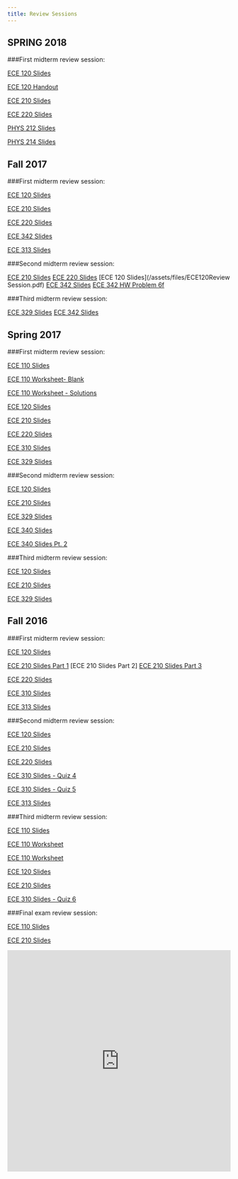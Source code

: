 ```yaml
---
title: Review Sessions
---
```


SPRING 2018
-----------

###First midterm review session:

[ECE 120 Slides](/assets/files/HKNECE120ReviewSession1SP18.pdf) 

[ECE 120 Handout](/assets/files/HKNECE120ReviewSession1SP18_Handout.pdf)

[ECE 210 Slides](/assets/files/HKNECE210ReviewSession1SP18.pdf)

[ECE 220 Slides](/assets/files/HKNECE220ReviewSession1SP18.pptx)

[PHYS 212 Slides](/assets/files/HKNPHYS212ReviewSession1SP18.pptx)

[PHYS 214 Slides](/assets/files/HKNPHYS214ReviewSession1SP18.pptx)

Fall 2017
-----------

###First midterm review session:

[ECE 120 Slides](/assets/files/HKNECE120ReviewSession1FA17.pdf)

[ECE 210 Slides](/assets/files/HKNECE210ReviewSession1FA17.pdf)

[ECE 220 Slides](/assets/files/HKNECE220ReviewSession1FA17.pptx)

[ECE 342 Slides](/assets/files/ECE342-Review-Session-1-Fa17.pptx)

[ECE 313 Slides](/assets/files/ECE313-Review-Session-1-Fa17.pdf)

###Second midterm review session:

[ECE 210 Slides](/assets/files/210-Midterm-2.pptx)
[ECE 220 Slides](/assets/files/ECE_220_exam2_review_fa17.pdf)
[ECE 120 Slides](/assets/files/ECE120Review Session.pdf)
[ECE 342 Slides](/assets/files/ECE342-Review-Session-2-Fa17.pdf)
[ECE 342 HW Problem 6f](/assets/files/ECE342hw6_2f.pdf)

###Third midterm review session:

[ECE 329 Slides](/assets/files/ECE_329_exam_3_review_fa17.pdf)
[ECE 342 Slides](/assets/files/ECE_342_exam3_review_fa17.pdf)

Spring 2017 
-----------

###First midterm review session:

[ECE 110 Slides](/assets/files/HKNECE110ReviewSession1SP17.pdf)

[ECE 110 Worksheet- Blank](/assets/files/HKNECE110ReviewSession1WorksheetSP17.pdf)

[ECE 110 Worksheet - Solutions](/assets/files/HKNECE110ReviewSession1WorksheetSolutionsSP17.pdf)


[ECE 120 Slides](/assets/files/HKNECE120ReviewSession1SP17.pdf)

[ECE 210 Slides](/assets/files/HKNECE210ReviewSession1SP17.pdf)

[ECE 220 Slides](/assets/files/HKNECE220ReviewSession1SP17.pdf)

[ECE 310 Slides](/assets/files/HKNECE310ReviewSession1SP17.pdf)

[ECE 329 Slides](/assets/files/HKNECE329ReviewSession1SP17.pdf)


###Second midterm review session:

[ECE 120 Slides](/assets/files/HKNECE120ReviewSession2SP17.pdf)

[ECE 210 Slides](/assets/files/HKNECE210ReviewSession2SP17.pdf)

[ECE 329 Slides](/assets/files/HKNECE329ReviewSession2SP17.pdf)

[ECE 340 Slides](/assets/files/HKNECE340ReviewSession2SP17.pdf)

[ECE 340 Slides Pt. 2](/assets/files/HKNECE340ReviewSession2pt2SP17.pdf)

###Third midterm review session:

[ECE 120 Slides](/assets/files/HKNECE120ReviewSession3SP17.pdf)

[ECE 210 Slides](/assets/files/HKNECE210ReviewSession3SP17.pdf)

[ECE 329 Slides](/assets/files/HKNECE329ReviewSession3SP17.pdf)

Fall 2016 
-----------

###First midterm review session:

[ECE 120 Slides](/assets/files/HKNECE120ReviewSession1FA16.pdf)

[ECE 210 Slides Part 1](/assets/files/HKNECE210ReviewSession1FA16pt1.pdf)
[ECE 210 Slides Part 2] 
[ECE 210 Slides Part 3](/assets/files/HKNECE210ReviewSession1FA16pt3.pdf)

[ECE 220 Slides](/assets/files/HKNECE220ReviewSession1FA16.pdf)

[ECE 310 Slides](/assets/files/HKNECE310ReviewSession2FA16.pdf)

[ECE 313 Slides](/assets/files/HKNECE313ReviewSession1FA16.pdf)

###Second midterm review session:

[ECE 120 Slides](/assets/files/HKNECE120ReviewSession2FA16.pdf)

[ECE 210 Slides](/assets/files/HKNECE210ReviewSession2FA16.pdf)

[ECE 220 Slides](/assets/files/HKNECE220ReviewSession2FA16.pdf)
 
[ECE 310 Slides - Quiz 4](/assets/files/HKNECE310ReviewSession4FA16.pdf)

[ECE 310 Slides - Quiz 5](/assets/files/HKNECE310ReviewSession5FA16.pdf)

[ECE 313 Slides](/assets/files/HKNECE313ReviewSession2FA16.pdf)

###Third midterm review session:

[ECE 110 Slides](/assets/files/HKNECE110ReviewSession3FA16.pdf)

[ECE 110 Worksheet](/assets/files/HKNECE110ReviewSession3WorksheetFA16.pdf)

[ECE 110 Worksheet](/assets/files/HKNECE110ReviewSession3WorksheetSolutionsFA16.pdf)

[ECE 120 Slides](/assets/files/HKNECE120ReviewSession3FA16.pdf)

[ECE 210 Slides](/assets/files/HKNECE210ReviewSession3FA16.pdf)

[ECE 310 Slides - Quiz 6](/assets/files/HKNECE310ReviewSession6FA16.pdf)

###Final exam review session:

[ECE 110 Slides](/assets/files/HKNECE110ReviewSessionFinalFA16.pdf)

[ECE 210 Slides](/assets/files/HKNECE210ReviewSessionFinalFA16.pdf)



<iframe style="border-width: 0;" src="https://www.google.com/calendar/embed?title=HKN%20Events&amp;height=600&amp;wkst=1&amp;bgcolor=%23FFFFFF&amp;src=4223h32r10iekqsjgmi9uhssnk%40group.calendar.google.com&amp;color=%23853104&amp;ctz=America%2FChicago" width="100%" height="500vh" frameborder="0" scrolling="no"></iframe>

<!-- <iframe src="https://docs.google.com/spreadsheets/d/1L54J4K43q9-jCrLsrsl539OVNCdeUTYPkDNBPAafxm4/pubhtml?gid=0&amp;single=true&amp;widget=true&amp;headers=false" width="100%" height="500vh" frameborder="0" ></iframe> -->
